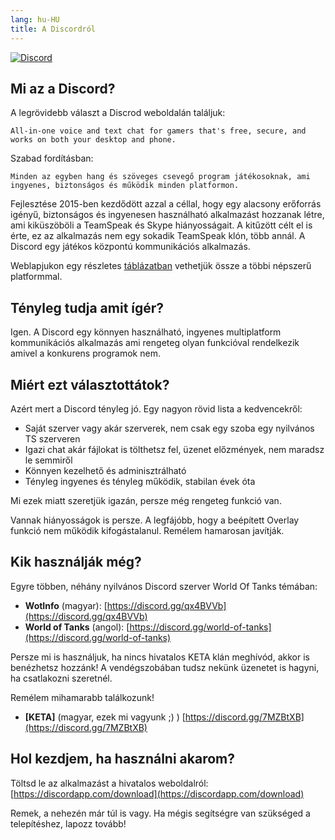 ```yaml
---
lang: hu-HU
title: A Discordról
---
```


[![Discord](https://discordapp.com/assets/e4923594e694a21542a489471ecffa50.svg)](https://discordapp.com/)

## Mi az a Discord?

A legrövidebb választ a Discrod weboldalán találjuk:
```
All-in-one voice and text chat for gamers that's free, secure, and works on both your desktop and phone.
```
Szabad fordításban:
```
Minden az egyben hang és szöveges csevegő program játékosoknak, ami ingyenes, biztonságos és működik minden platformon.
```

Fejlesztése 2015-ben kezdődött azzal a céllal, hogy egy alacsony erőforrás igényű, biztonságos és ingyenesen használható alkalmazást hozzanak létre, ami kiküszöböli a TeamSpeak és Skype hiányosságait. A kitűzött célt el is érte, ez az alkalmazás nem egy sokadik TeamSpeak klón, több annál. A Discord egy játékos központú kommunikációs alkalmazás.

Weblapjukon egy részletes [táblázatban](https://discordapp.com/features) vethetjük össze a többi népszerű platformmal. 

## Tényleg tudja amit ígér?

Igen. A Discord egy könnyen használható, ingyenes multiplatform kommunikációs alkalmazás ami rengeteg olyan funkcióval rendelkezik amivel a konkurens programok nem.

## Miért ezt választottátok?

Azért mert a Discord tényleg jó. Egy nagyon rövid lista a kedvencekről:

* Saját szerver vagy akár szerverek, nem csak egy szoba egy nyilvános TS szerveren
* Igazi chat akár fájlokat is tölthetsz fel, üzenet előzmények, nem maradsz le semmiről
* Könnyen kezelhető és adminisztrálható
* Tényleg ingyenes és tényleg működik, stabilan évek óta

Mi ezek miatt szeretjük igazán, persze még rengeteg funkció van.

Vannak hiányosságok is persze. A legfájóbb, hogy a beépített Overlay funkció nem működik kifogástalanul. Remélem hamarosan javítják.

## Kik használják még?

Egyre többen, néhány nyilvános Discord szerver World Of Tanks témában:

* **WotInfo** (magyar): [https://discord.gg/qx4BVVb](https://discord.gg/qx4BVVb)
* **World of Tanks** (angol): [https://discord.gg/world-of-tanks](https://discord.gg/world-of-tanks)

Persze mi is használjuk, ha nincs hivatalos KETA klán meghívód, akkor is benézhetsz hozzánk! A vendégszobában tudsz nekünk üzenetet is hagyni, ha csatlakozni szeretnél.

Remélem mihamarabb találkozunk!
* **[KETA]** (magyar, ezek mi vagyunk ;) ) [https://discord.gg/7MZBtXB](https://discord.gg/7MZBtXB)


## Hol kezdjem, ha használni akarom?

Töltsd le az alkalmazást a hivatalos weboldalról:
[https://discordapp.com/download](https://discordapp.com/download)

Remek, a nehezén már túl is vagy. Ha mégis segítségre van szükséged a telepítéshez, lapozz tovább!